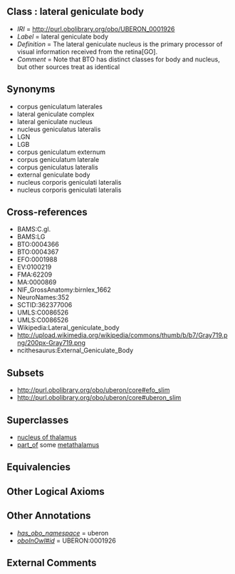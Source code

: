 
## Class : lateral geniculate body

 * *IRI* = http://purl.obolibrary.org/obo/UBERON_0001926
 * *Label* = lateral geniculate body
 * *Definition* = The lateral geniculate nucleus is the primary processor of visual information received from the retina[GO].
 * *Comment* = Note that BTO has distinct classes for body and nucleus, but other sources treat as identical

## Synonyms

 * corpus geniculatum laterales
 * lateral geniculate complex
 * lateral geniculate nucleus
 * nucleus geniculatus lateralis
 * LGN
 * LGB
 * corpus geniculatum externum
 * corpus geniculatum laterale
 * corpus geniculatus lateralis
 * external geniculate body
 * nucleus corporis geniculati  lateralis
 * nucleus corporis geniculati lateralis

## Cross-references

 * BAMS:C.gl.
 * BAMS:LG
 * BTO:0004366
 * BTO:0004367
 * EFO:0001988
 * EV:0100219
 * FMA:62209
 * MA:0000869
 * NIF_GrossAnatomy:birnlex_1662
 * NeuroNames:352
 * SCTID:362377006
 * UMLS:C0086526
 * UMLS:C0086526
 * Wikipedia:Lateral_geniculate_body
 * http://upload.wikimedia.org/wikipedia/commons/thumb/b/b7/Gray719.png/200px-Gray719.png
 * ncithesaurus:External_Geniculate_Body

## Subsets

 * http://purl.obolibrary.org/obo/uberon/core#efo_slim
 * http://purl.obolibrary.org/obo/uberon/core#uberon_slim

## Superclasses

 * [nucleus of thalamus](../../UBERON/92/UBERON_0007692.md)
 * [part_of](../../BFO/50/BFO_0000050.md) some [metathalamus](../../UBERON/04/UBERON_0002704.md)

## Equivalencies


## Other Logical Axioms


## Other Annotations

 * *[has_obo_namespace](../../ce/oboInOwl#hasOBONamespace.md)* = uberon
 * *[oboInOwl#id](../../id/oboInOwl#id.md)* = UBERON:0001926

## External Comments

